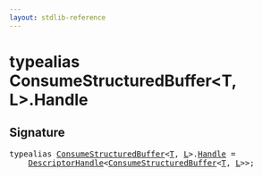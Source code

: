 ```yaml
---
layout: stdlib-reference
---
```


# typealias ConsumeStructuredBuffer\<T, L\>\.Handle

## Signature

<pre>
<span class='code_keyword'>typealias</span> <a href="index.html" class="code_type">ConsumeStructuredBuffer</a>&lt;<a href="index.html#typeparam-T" class="code_type">T</a>, <a href="index.html#typeparam-L" class="code_type">L</a>&gt;.<a href="handle-0.html" class="code_type">Handle</a> = 
    <a href="index.html" class="code_type">DescriptorHandle</a>&lt;<a href="index.html" class="code_type">ConsumeStructuredBuffer</a>&lt;<a href="index.html#typeparam-T" class="code_type">T</a>, <a href="index.html#typeparam-L" class="code_type">L</a>&gt;&gt;;
</pre>

